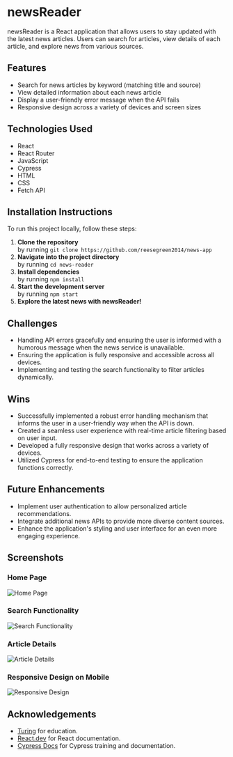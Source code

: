 # newsReader
newsReader is a React application that allows users to stay updated with the latest news articles. Users can search for articles, view details of each article, and explore news from various sources.

## Features
- Search for news articles by keyword (matching title and source)
- View detailed information about each news article
- Display a user-friendly error message when the API fails
- Responsive design across a variety of devices and screen sizes

## Technologies Used
- React
- React Router
- JavaScript
- Cypress
- HTML
- CSS
- Fetch API

## Installation Instructions
To run this project locally, follow these steps:

1. **Clone the repository**  
   by running `git clone https://github.com/reesegreen2014/news-app`
2. **Navigate into the project directory**  
   by running `cd news-reader`
3. **Install dependencies**  
   by running `npm install`
4. **Start the development server**  
   by running `npm start`
5. **Explore the latest news with newsReader!**

## Challenges
- Handling API errors gracefully and ensuring the user is informed with a humorous message when the news service is unavailable. 
- Ensuring the application is fully responsive and accessible across all devices.
- Implementing and testing the search functionality to filter articles dynamically.

## Wins
- Successfully implemented a robust error handling mechanism that informs the user in a user-friendly way when the API is down.
- Created a seamless user experience with real-time article filtering based on user input.
- Developed a fully responsive design that works across a variety of devices.
- Utilized Cypress for end-to-end testing to ensure the application functions correctly.

## Future Enhancements
- Implement user authentication to allow personalized article recommendations.
- Integrate additional news APIs to provide more diverse content sources.
- Enhance the application's styling and user interface for an even more engaging experience.

## Screenshots

### **Home Page**
![Home Page](https://github.com/user-attachments/assets/0e819eca-196a-4f5b-b7d3-e8c3f52b52be)

### **Search Functionality**
![Search Functionality](https://github.com/user-attachments/assets/958834d3-ff26-4e39-9dfe-4c7d34240c06)

### **Article Details**
![Article Details](https://github.com/user-attachments/assets/29b88fb4-e4fe-429a-ac8c-d02fa7dc0668)

### **Responsive Design on Mobile**
![Responsive Design](https://github.com/user-attachments/assets/c73bd596-e743-4f46-aba0-ca9637c63551)

## Acknowledgements
- [Turing](https://turing.edu/) for education.
- [React.dev](https://react.dev/) for React documentation.
- [Cypress Docs](https://docs.cypress.io/) for Cypress training and documentation.

